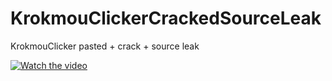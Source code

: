 # KrokmouClickerCrackedSourceLeak
KrokmouClicker pasted + crack + source leak

[![Watch the video](https://i.stack.imgur.com/Vp2cE.png)](https://cdn.discordapp.com/attachments/1141076655679484008/1145732604390281276/crack.mp4)
